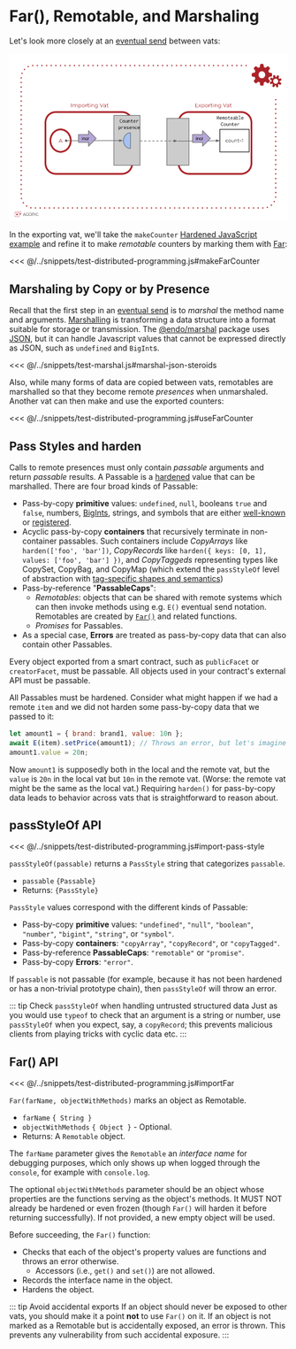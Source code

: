 # Far(), Remotable, and Marshaling

Let's look more closely at an [eventual send](./eventual-send) between vats:

![counter remote presence](../assets/remote-presence-fig.svg)

In the exporting vat, we'll take the `makeCounter` [Hardened JavaScript example](./hardened-js#example-hardened-javascript-code) and refine it to make _remotable_ counters
by marking them with [Far](#far-api):

<<< @/../snippets/test-distributed-programming.js#makeFarCounter

## Marshaling by Copy or by Presence

Recall that the first step in an [eventual send](./eventual-send#eventual-send) is
to _marshal_ the method name and arguments. [Marshalling](https://en.wikipedia.org/wiki/Marshalling_%28computer_science%29) is transforming a data structure into a format suitable for storage or transmission.
The [@endo/marshal](https://github.com/endojs/endo/tree/master/packages/marshal#readme) package uses [JSON](https://developer.mozilla.org/en-US/docs/Web/JavaScript/Reference/Global_Objects/JSON), but it can handle
Javascript values that cannot be expressed directly as JSON,
such as `undefined` and `BigInt`s.

<<< @/../snippets/test-marshal.js#marshal-json-steroids

Also, while many forms of data are copied between vats,
remotables are marshalled so that they become remote _presences_ when unmarshaled.
Another vat can then make and use the exported counters:

<<< @/../snippets/test-distributed-programming.js#useFarCounter

## Pass Styles and harden

Calls to remote presences must only contain _passable_ arguments and return _passable_ results.
A Passable is a [hardened](/glossary/#harden) value that can be marshalled.
There are four broad kinds of Passable:

- Pass-by-copy **primitive** values: `undefined`, `null`, booleans `true` and `false`, numbers,
  [BigInts](https://developer.mozilla.org/en-US/docs/Web/JavaScript/Reference/Global_Objects/BigInt),
  strings, and symbols that are either
  [well-known](https://developer.mozilla.org/en-US/docs/Web/JavaScript/Reference/Global_Objects/Symbol#well-known_symbols) or
  [registered](https://developer.mozilla.org/en-US/docs/Web/JavaScript/Reference/Global_Objects/Symbol#shared_symbols_in_the_global_symbol_registry).
- Acyclic pass-by-copy **containers** that recursively terminate in non-container passables.
  Such containers include _CopyArrays_ like `harden(['foo', 'bar'])`,
  _CopyRecords_ like `harden({ keys: [0, 1], values: ['foo', 'bar'] })`, and
  _CopyTaggeds_ representing types like CopySet, CopyBag, and CopyMap
  (which extend the `passStyleOf` level of abstraction with
  [tag-specific shapes and semantics](https://github.com/endojs/endo/blob/master/packages/patterns/docs/marshal-vs-patterns-level#kindof-vs-passstyleof))
- Pass-by-reference "**PassableCaps**":
  - _Remotables_: objects that can be shared with remote systems which can then
    invoke methods using e.g. `E()` eventual send notation. Remotables are created by [`Far()`](#far-api)
    and related functions.
  - _Promises_ for Passables.
- As a special case, **Errors** are treated as pass-by-copy data that can also contain other Passables.

Every object exported from a smart contract, such as `publicFacet` or
`creatorFacet`, must be passable. All objects used in your contract's external API must
be passable.

All Passables must be hardened. Consider what might happen if we had a remote `item` and we did not harden
some pass-by-copy data that we passed to it:

```js
let amount1 = { brand: brand1, value: 10n };
await E(item).setPrice(amount1); // Throws an error, but let's imagine it doesn't.
amount1.value = 20n;
```

Now `amount1` is supposedly both in the local and the remote vat, but the `value`
is `20n` in the local vat but `10n` in the remote vat. (Worse: the remote vat
might be the same as the local vat.) Requiring `harden()` for pass-by-copy
data leads to behavior across vats that is straightforward to reason about.

## passStyleOf API

<<< @/../snippets/test-distributed-programming.js#import-pass-style

`passStyleOf(passable)` returns a `PassStyle` string that categorizes `passable`.

- `passable` `{Passable}`
- Returns: `{PassStyle}`

`PassStyle` values correspond with the different kinds of Passable:

- Pass-by-copy **primitive** values: `"undefined"`, `"null"`, `"boolean"`, `"number"`, `"bigint"`, `"string"`, or `"symbol"`.
- Pass-by-copy **containers**: `"copyArray"`, `"copyRecord"`, or `"copyTagged"`.
- Pass-by-reference **PassableCaps**: `"remotable"` or `"promise"`.
- Pass-by-copy **Errors**: `"error"`.

If `passable` is not passable (for example, because it has not been hardened or has
a non-trivial prototype chain), then `passStyleOf` will throw an error.

::: tip Check `passStyleOf` when handling untrusted structured data
Just as you would use `typeof` to check that an argument is
a string or number, use `passStyleOf` when you expect, say, a `copyRecord`;
this prevents malicious clients from playing tricks with cyclic data etc.
:::

## Far() API

<<< @/../snippets/test-distributed-programming.js#importFar

`Far(farName, objectWithMethods)` marks an object as Remotable.

- `farName` `{ String }`
- `objectWithMethods` `{ Object }` - Optional.
- Returns: A `Remotable` object.

The `farName` parameter gives the `Remotable` an _interface name_ for debugging purposes, which only shows
up when logged through the `console`, for example with `console.log`.

The optional `objectWithMethods` parameter should be an object
whose properties are the functions serving as the object's methods.
It MUST NOT already be hardened or even frozen (though `Far()` will harden it before returning successfully).
If not provided, a new empty object will be used.

Before succeeding, the `Far()` function:

- Checks that each of the object's property values are functions and throws an error otherwise.
  - Accessors (i.e., `get()` and `set()`) are not allowed.
- Records the interface name in the object.
- Hardens the object.

::: tip Avoid accidental exports
If an object should never be exposed to other vats, you should make it
a point **not** to use `Far()` on it. If an object is not marked as a Remotable but is accidentally
exposed, an error is thrown. This prevents any vulnerability from such accidental exposure.
:::

